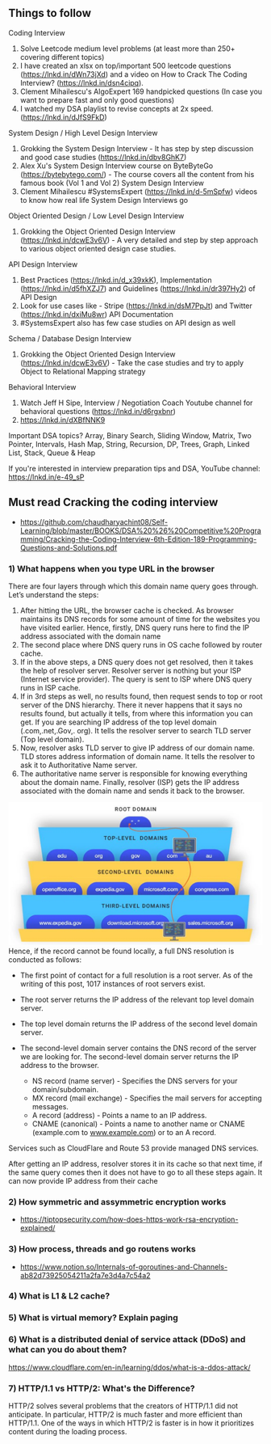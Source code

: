 ## Things to follow

Coding Interview
1. Solve Leetcode medium level problems (at least more than 250+ covering different topics)
2. I have created an xlsx on top/important 500 leetcode questions (https://lnkd.in/dWn73jXd) and a video on How to Crack The Coding Interview? (https://lnkd.in/dsn4cipq). 
3. Clement Mihailescu's AlgoExpert 169 handpicked questions (In case you want to prepare fast and only good questions)
4. I watched my DSA playlist to revise concepts at 2x speed. (https://lnkd.in/dJfS9FkD)

System Design / High Level Design Interview
1. Grokking the System Design Interview - It has step by step discussion and good case studies (https://lnkd.in/dbv8GhK7)
2. Alex Xu's System Design Interview course on ByteByteGo (https://bytebytego.com/) - The course covers all the content from his famous book (Vol 1 and Vol 2) System Design Interview
3. Clement Mihailescu #SystemsExpert (https://lnkd.in/d-5mSpfw) videos to know how real life System Design Interviews go 

Object Oriented Design / Low Level Design Interview
1. Grokking the Object Oriented Design Interview (https://lnkd.in/dcwE3v6V) - A very detailed and step by step approach to various object oriented design case studies. 

API Design Interview
1. Best Practices (https://lnkd.in/d_x39xkK), Implementation (https://lnkd.in/d5fhXZJ7) and Guidelines (https://lnkd.in/dr397Hy2) of API Design
2. Look for use cases like - Stripe (https://lnkd.in/dsM7PpJt) and Twitter (https://lnkd.in/dxiMu8wr) API Documentation
3. #SystemsExpert also has few case studies on API design as well

Schema / Database Design Interview
1. Grokking the Object Oriented Design Interview (https://lnkd.in/dcwE3v6V) - Take the case studies and try to apply Object to Relational Mapping strategy

Behavioral Interview
1. Watch Jeff H Sipe, Interview / Negotiation Coach Youtube channel for behavioral questions (https://lnkd.in/d6rgxbnr)
2. https://lnkd.in/dXBfNNK9

Important DSA topics?
Array, Binary Search, Sliding Window, Matrix, Two Pointer, Intervals, Hash Map, String, Recursion, DP, Trees, Graph, Linked List, Stack, Queue & Heap

If you're interested in interview preparation tips and DSA, YouTube channel:
https://lnkd.in/e-49_sP


## Must read Cracking the coding interview
- https://github.com/chaudharyachint08/Self-Learning/blob/master/BOOKS/DSA%20%26%20Competitive%20Programming/Cracking-the-Coding-Interview-6th-Edition-189-Programming-Questions-and-Solutions.pdf

### 1) What happens when you type URL in the browser
There are four layers through which this domain name query goes through. Let’s understand the steps: 
1) After hitting the URL, the browser cache is checked. As browser maintains its DNS records for some amount of time for the websites you have visited earlier. Hence, firstly, DNS query runs here to find the IP address associated with the domain name
2) The second place where DNS query runs in OS cache followed by router cache.
3) If in the above steps, a DNS query does not get resolved, then it takes the help of resolver server. Resolver server is nothing but your ISP (Internet service provider). The query is sent to ISP where DNS query runs in ISP cache.
4) If in 3rd steps as well, no results found, then request sends to top or root server of the DNS hierarchy. There it never happens that it says no results found, but actually it tells, from where this information you can get. If you are searching IP address of the top level domain (.com,.net,.Gov,. org). It tells the resolver server to search TLD server (Top level domain).
5) Now, resolver asks TLD server to give IP address of our domain name. TLD stores address information of domain name. It tells the resolver to ask it to Authoritative Name server.
6) The authoritative name server is responsible for knowing everything about the domain name. Finally, resolver (ISP) gets the IP address associated with the domain name and sends it back to the browser.

![Input Image](./dns.webp)
Hence, if the record cannot be found locally, a full DNS resolution is conducted as follows:

- The first point of contact for a full resolution is a root server. As of the writing of this post, 1017 instances of root servers exist.

- The root server returns the IP address of the relevant top level domain server.

- The top level domain returns the IP address of the second level domain server.

- The second-level domain server contains the DNS record of the server we are looking for. The second-level domain server returns the IP address to the browser.


    - NS record (name server) - Specifies the DNS servers for your domain/subdomain.
    - MX record (mail exchange) - Specifies the mail servers for accepting messages.
    - A record (address) - Points a name to an IP address.
    - CNAME (canonical) - Points a name to another name or CNAME (example.com to www.example.com) or to an A record.

Services such as CloudFlare and Route 53 provide managed DNS services.

After getting an IP address, resolver stores it in its cache so that next time, if the same query comes then it does not have to go to all these steps again. It can now provide IP address from their cache


### 2) How symmetric and assymmetric encryption works
- https://tiptopsecurity.com/how-does-https-work-rsa-encryption-explained/

### 3) How process, threads and go routens works
- https://www.notion.so/Internals-of-goroutines-and-Channels-ab82d73925054211a2fa7e3d4a7c54a2

### 4) What is L1 & L2 cache?

### 5) What is virtual memory? Explain paging

### 6) What is a distributed denial of service attack (DDoS) and what can you do about them?
https://www.cloudflare.com/en-in/learning/ddos/what-is-a-ddos-attack/

### 7) HTTP/1.1 vs HTTP/2: What's the Difference?
HTTP/2 solves several problems that the creators of HTTP/1.1 did not anticipate. In particular, HTTP/2 is much faster and more efficient than HTTP/1.1. One of the ways in which HTTP/2 is faster is in how it prioritizes content during the loading process.
